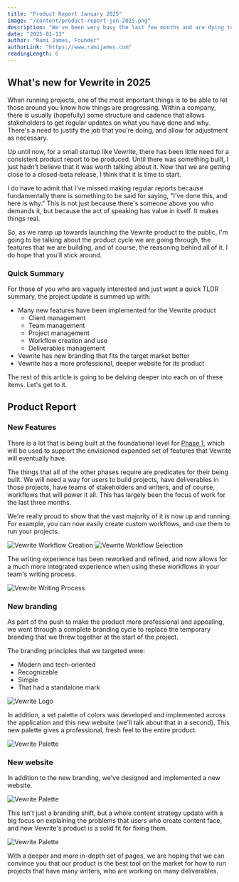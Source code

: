 ```yaml
---
title: "Product Report January 2025"
image: "/content/product-report-jan-2025.png"
description: "We've been very busy the last few months and are dying to share what we built."
date: "2025-01-13"
author: "Rami James, Founder"
authorLink: "https://www.ramijames.com"
readingLength: 6
---
```


## What's new for Vewrite in 2025

When running projects, one of the most important things is to be able to let those around you know how things are progressing. Within a company, there is usually (hopefully) some structure and cadence that allows stakeholders to get regular updates on what you have done and why. There's a need to justify the job that you're doing, and allow for adjustment as necessary.

Up until now, for a small startup like Vewrite, there has been little need for a consistent product report to be produced. Until there was something built, I just hadn't believe that it was worth talking about it. Now that we are getting close to a closed-beta release, I think that it is time to start.

I do have to admit that I've missed making regular reports because fundamentally there is something to be said for saying, "I've done this, and here is why." This is not just because there's someone above you who demands it, but because the act of speaking has value in itself. It makes things real.

So, as we ramp up towards launching the Vewrite product to the public, I'm going to be talking about the product cycle we are going through, the features that we are building, and of course, the reasoning behind all of it. I do hope that you'll stick around.

### Quick Summary

For those of you who are vaguely interested and just want a quick TLDR summary, the project update is summed up with:

- Many new features have been implemented for the Vewrite product
  - Client management
  - Team management
  - Project management
  - Workflow creation and use
  - Deliverables management
- Vewrite has new branding that fits the target market better
- Vewrite has a more professional, deeper website for its product

The rest of this article is going to be delving deeper into each on of these items. Let's get to it.

## Product Report

### New Features

There is a lot that is being built at the foundational level for [Phase 1](/company/mission), which will be used to support the envisioned expanded set of features that Vewrite will eventually have.

The things that all of the other phases require are predicates for their being built. We will need a way for users to build projects, have deliverables in those projects, have teams of stakeholders and writers, and of course, workflows that will power it all. This has largely been the focus of work for the last three months.

We're really proud to show that the vast majority of it is now up and running. For example, you can now easily create custom workflows, and use them to run your projects.

![Vewrite Workflow Creation](/content/product-report-jan-2025-screenshot1.png)
![Vewrite Workflow Selection](/content/product-report-jan-2025-screenshot2.png)

The writing experience has been reworked and refined, and now allows for a much more integrated experience when using these workflows in your team's writing process.

![Vewrite Writing Process](/content/product-report-jan-2025-screenshot3.png)


### New branding

As part of the push to make the product more professional and appealing, we went through a complete branding cycle to replace the temporary branding that we threw together at the start of the project. 

The branding principles that we targeted were:

- Modern and tech-oriented
- Recognizable
- Simple
- That had a standalone mark

![Vewrite Logo](/content/vewrite-brand.png)

In addition, a set palette of colors was developed and implemented across the application and this new website (we'll talk about that in a second). This new palette gives a professional, fresh feel to the entire product.

![Vewrite Palette](/content/brand-palette.svg)

### New website

In addition to the new branding, we've designed and implemented a new website. 

![Vewrite Palette](/content/website-home.png)

This isn't just a branding shift, but a whole content strategy update with a big focus on explaining the problems that users who create content face, and how Vewrite's product is a solid fit for fixing them. 

![Vewrite Palette](/content/website-content.png)

With a deeper and more in-depth set of pages, we are hoping that we can convince you that our product is the best tool on the market for how to run projects that have many writers, who are working on many deliverables.

